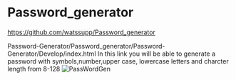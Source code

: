 # Password_generator
https://github.com/watssupp/Password_generator

Password-Generator/Password_generator/Password-Generator/Develop/index.html
In this link you will be able to generate a password with symbols,number,upper case, lowercase letters and charcter length from 8-128
![PassWordGen](https://user-images.githubusercontent.com/106455345/178363343-377817a6-cabb-4f41-aaa7-3cf095517e79.png)
